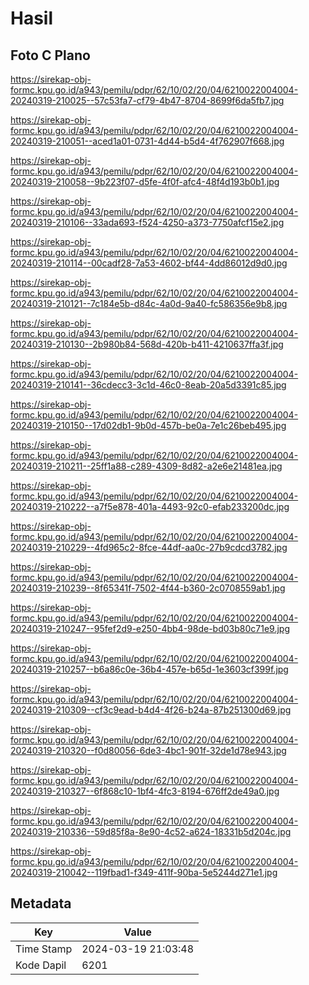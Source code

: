 # Hasil

## Foto C Plano

https://sirekap-obj-formc.kpu.go.id/a943/pemilu/pdpr/62/10/02/20/04/6210022004004-20240319-210025--57c53fa7-cf79-4b47-8704-8699f6da5fb7.jpg

https://sirekap-obj-formc.kpu.go.id/a943/pemilu/pdpr/62/10/02/20/04/6210022004004-20240319-210051--aced1a01-0731-4d44-b5d4-4f762907f668.jpg

https://sirekap-obj-formc.kpu.go.id/a943/pemilu/pdpr/62/10/02/20/04/6210022004004-20240319-210058--9b223f07-d5fe-4f0f-afc4-48f4d193b0b1.jpg

https://sirekap-obj-formc.kpu.go.id/a943/pemilu/pdpr/62/10/02/20/04/6210022004004-20240319-210106--33ada693-f524-4250-a373-7750afcf15e2.jpg

https://sirekap-obj-formc.kpu.go.id/a943/pemilu/pdpr/62/10/02/20/04/6210022004004-20240319-210114--00cadf28-7a53-4602-bf44-4dd86012d9d0.jpg

https://sirekap-obj-formc.kpu.go.id/a943/pemilu/pdpr/62/10/02/20/04/6210022004004-20240319-210121--7c184e5b-d84c-4a0d-9a40-fc586356e9b8.jpg

https://sirekap-obj-formc.kpu.go.id/a943/pemilu/pdpr/62/10/02/20/04/6210022004004-20240319-210130--2b980b84-568d-420b-b411-4210637ffa3f.jpg

https://sirekap-obj-formc.kpu.go.id/a943/pemilu/pdpr/62/10/02/20/04/6210022004004-20240319-210141--36cdecc3-3c1d-46c0-8eab-20a5d3391c85.jpg

https://sirekap-obj-formc.kpu.go.id/a943/pemilu/pdpr/62/10/02/20/04/6210022004004-20240319-210150--17d02db1-9b0d-457b-be0a-7e1c26beb495.jpg

https://sirekap-obj-formc.kpu.go.id/a943/pemilu/pdpr/62/10/02/20/04/6210022004004-20240319-210211--25ff1a88-c289-4309-8d82-a2e6e21481ea.jpg

https://sirekap-obj-formc.kpu.go.id/a943/pemilu/pdpr/62/10/02/20/04/6210022004004-20240319-210222--a7f5e878-401a-4493-92c0-efab233200dc.jpg

https://sirekap-obj-formc.kpu.go.id/a943/pemilu/pdpr/62/10/02/20/04/6210022004004-20240319-210229--4fd965c2-8fce-44df-aa0c-27b9cdcd3782.jpg

https://sirekap-obj-formc.kpu.go.id/a943/pemilu/pdpr/62/10/02/20/04/6210022004004-20240319-210239--8f65341f-7502-4f44-b360-2c0708559ab1.jpg

https://sirekap-obj-formc.kpu.go.id/a943/pemilu/pdpr/62/10/02/20/04/6210022004004-20240319-210247--95fef2d9-e250-4bb4-98de-bd03b80c71e9.jpg

https://sirekap-obj-formc.kpu.go.id/a943/pemilu/pdpr/62/10/02/20/04/6210022004004-20240319-210257--b6a86c0e-36b4-457e-b65d-1e3603cf399f.jpg

https://sirekap-obj-formc.kpu.go.id/a943/pemilu/pdpr/62/10/02/20/04/6210022004004-20240319-210309--cf3c9ead-b4d4-4f26-b24a-87b251300d69.jpg

https://sirekap-obj-formc.kpu.go.id/a943/pemilu/pdpr/62/10/02/20/04/6210022004004-20240319-210320--f0d80056-6de3-4bc1-901f-32de1d78e943.jpg

https://sirekap-obj-formc.kpu.go.id/a943/pemilu/pdpr/62/10/02/20/04/6210022004004-20240319-210327--6f868c10-1bf4-4fc3-8194-676ff2de49a0.jpg

https://sirekap-obj-formc.kpu.go.id/a943/pemilu/pdpr/62/10/02/20/04/6210022004004-20240319-210336--59d85f8a-8e90-4c52-a624-18331b5d204c.jpg

https://sirekap-obj-formc.kpu.go.id/a943/pemilu/pdpr/62/10/02/20/04/6210022004004-20240319-210042--119fbad1-f349-411f-90ba-5e5244d271e1.jpg


## Metadata

| Key        | Value               |
| ---------- | ------------------- |
| Time Stamp | 2024-03-19 21:03:48 |
| Kode Dapil | 6201                |



